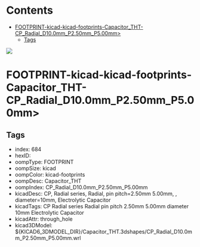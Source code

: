 



Contents
========

* [FOOTPRINT-kicad-kicad-footprints-Capacitor_THT-CP_Radial_D10.0mm_P2.50mm_P5.00mm>](#footprint-kicad-kicad-footprints-capacitor_tht-cp_radial_d100mm_p250mm_p500mm)
	* [Tags](#tags)
  
![][im]
# FOOTPRINT-kicad-kicad-footprints-Capacitor_THT-CP_Radial_D10.0mm_P2.50mm_P5.00mm>

## Tags

- index: 684
- hexID: 
- oompType: FOOTPRINT
- oompSize: kicad
- oompColor: kicad-footprints
- oompDesc: Capacitor_THT
- oompIndex: CP_Radial_D10.0mm_P2.50mm_P5.00mm
- kicadDesc: CP, Radial series, Radial, pin pitch=2.50mm 5.00mm, , diameter=10mm, Electrolytic Capacitor
- kicadTags: CP Radial series Radial pin pitch 2.50mm 5.00mm  diameter 10mm Electrolytic Capacitor
- kicadAttr: through_hole
- kicad3DModel: ${KICAD6_3DMODEL_DIR}/Capacitor_THT.3dshapes/CP_Radial_D10.0mm_P2.50mm_P5.00mm.wrl



[im]: image.png
